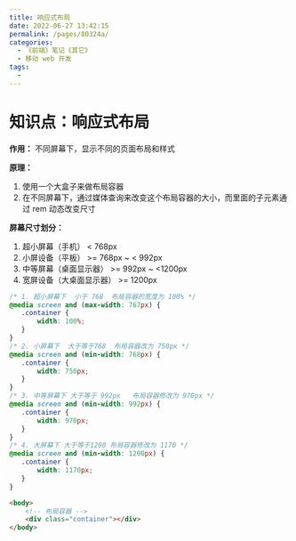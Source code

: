 ```yaml
---
title: 响应式布局
date: 2022-06-27 13:42:15
permalink: /pages/80324a/
categories:
  - 《前端》笔记《其它》
  - 移动 web 开发
tags:
  - 
---
```

# 知识点：响应式布局

**作用：** 不同屏幕下，显示不同的页面布局和样式

**原理：** 
1. 使用一个大盒子来做布局容器
2. 在不同屏幕下，通过媒体查询来改变这个布局容器的大小，而里面的子元素通过 rem 动态改变尺寸

**屏幕尺寸划分：**
1. 超小屏幕（手机） < 768px
2. 小屏设备（平板） >= 768px ~ < 992px
3. 中等屏幕（桌面显示器） >= 992px ~ <1200px
4. 宽屏设备（大桌面显示器） >= 1200px

```css
/* 1. 超小屏幕下  小于 768  布局容器的宽度为 100% */
@media screen and (max-width: 767px) {
   .container {
       width: 100%;
   }
}
/* 2. 小屏幕下  大于等于768  布局容器改为 750px */
@media screen and (min-width: 768px) {
   .container {
       width: 750px;
   }
}
/* 3. 中等屏幕下 大于等于 992px   布局容器修改为 970px */
@media screen and (min-width: 992px) {
   .container {
       width: 970px;
   }
}
/* 4. 大屏幕下 大于等于1200 布局容器修改为 1170 */
@media screen and (min-width: 1200px) {
   .container {
       width: 1170px;
   }
}
```
```html
<body>
    <!-- 布局容器 -->
    <div class="container"></div>
</body>
```